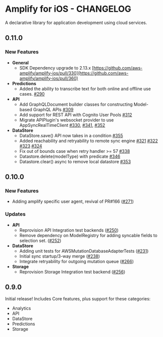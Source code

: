 # Amplify for iOS - CHANGELOG

A declarative library for application development using cloud services.

## 0.11.0

### New Features

- **General**
  - SDK Dependency upgrade to 2.13.x [https://github.com/aws-amplify/amplify-ios/pull/330](https://github.com/aws-amplify/amplify-ios/pull/360)
- **Predictions**
  - Added the ability to transcribe text for both online and offline use cases. [#290](https://github.com/aws-amplify/amplify-ios/pull/290)
- **API**
  - Add GraphQLDocument builder classes for constructing Model-based GraphQL APIs [#309](https://github.com/aws-amplify/amplify-ios/pull/309)
  - Add support for REST API with Cognito User Pools [#312](https://github.com/aws-amplify/amplify-ios/pull/312)
  - Migrate APIPlugin's websocket provider to use AppSyncRealTimeClient [#330](https://github.com/aws-amplify/amplify-ios/pull/330), [#341](https://github.com/aws-amplify/amplify-ios/pull/341), [#352](https://github.com/aws-amplify/amplify-ios/pull/352)
- **DataStore**
  - DataStore.save() API now takes in a condition [#355](https://github.com/aws-amplify/amplify-ios/pull/355)
  - Added reachability and retryability to remote sync engine [#321](https://github.com/aws-amplify/amplify-ios/pull/321) [#322](https://github.com/aws-amplify/amplify-ios/pull/322) [#323](https://github.com/aws-amplify/amplify-ios/pull/323) [#324](https://github.com/aws-amplify/amplify-ios/pull/324)
  - Fix out of bounds case when retry handler >= 57 [#338](https://github.com/aws-amplify/amplify-ios/pull/338)
  - Datastore.delete(modelType) with predicate [#346](https://github.com/aws-amplify/amplify-ios/pull/346)
  - Datastore.clear() async to remove local datastore [#353](https://github.com/aws-amplify/amplify-ios/pull/353)

## 0.10.0

### New Features

- Adding amplify specific user agent, revival of PR#166 ([#271](https://github.com/aws-amplify/amplify-ios/issues/271))

### Updates

- **API**
  - Reprovision API Integration test backends ([#250](https://github.com/aws-amplify/amplify-ios/issues/250))
  - Remove dependency on ModelRegistry for adding syncable fields to selection set. ([#252](https://github.com/aws-amplify/amplify-ios/issues/252))
- **DataStore**
  - Adding unit tests for AWSMutationDatabaseAdapterTests ([#231](https://github.com/aws-amplify/amplify-ios/issues/231))
  - Initial sync startup/3-way merge ([#238](https://github.com/aws-amplify/amplify-ios/issues/238))
  - Integrate retryability for outgoing mutation queue ([#266](https://github.com/aws-amplify/amplify-ios/issues/266))
- **Storage**
  - Reprovision Storage Integration test backend ([#256](https://github.com/aws-amplify/amplify-ios/issues/256))

## 0.9.0

Initial release! Includes Core features, plus support for these categories:

- Analytics
- API
- DataStore
- Predictions
- Storage
